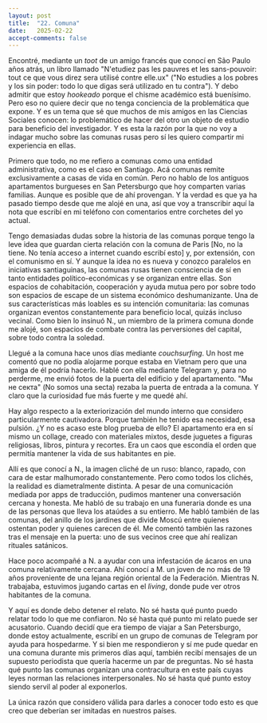 ```yaml
---
layout: post
title:  "22. Comuna"
date:   2025-02-22
accept-comments: false
---
```

Encontré, mediante un *toot* de un amigo francés que conocí en São Paulo años atrás, un libro llamado "N'etudiez pas les pauvres et les sans-pouvoir: tout ce que vous direz sera utilisé contre elle.ux" ("No estudies a los pobres y los sin poder: todo lo que digas será utilizado en tu contra"). Y debo admitir que estoy *hookeado* porque el chisme académico está buenísimo. Pero eso no quiere decir que no tenga conciencia de la problemática que expone. Y es un tema que sé que muchos de mis amigos en las Ciencias Sociales conocen: lo problemático de hacer del otro un objeto de estudio para beneficio del investigador. Y es esta la razón por la que no voy a indagar mucho sobre las comunas rusas pero sí les quiero compartir mi experiencia en ellas.

Primero que todo, no me refiero a comunas como una entidad administrativa, como es el caso en Santiago. Acá comunas remite exclusivamente a casas de vida en común. Pero no hablo de los antiguos apartamentos burgueses en San Petersburgo que hoy comparten varias familias. Aunque es posible que de ahí provengan. Y la verdad es que ya ha pasado tiempo desde que me alojé en una, así que voy a transcribir aquí la nota que escribí en mi teléfono con comentarios entre corchetes del yo actual.

Tengo demasiadas dudas sobre la historia de las comunas porque tengo la leve idea que guardan cierta relación con la comuna de Paris [No, no la tiene. No tenía acceso a internet cuando escribí esto] y, por extensión, con el comunismo en sí. Y aunque la idea no es nueva y conozco paralelos en iniciativas santiaguinas, las comunas rusas tienen consciencia de sí en tanto entidades político-económicas y se organizan entre ellas. Son espacios de cohabitación, cooperación y ayuda mutua pero por sobre todo son espacios de escape de un sistema económico deshumanizante. Una de sus características más loables es su intención comunitaria: las comunas organizan eventos constantemente para beneficio local, quizás incluso vecinal. Como bien lo insinuó N., un miembro de la primera comuna donde me alojé, son espacios de combate contra las perversiones del capital, sobre todo contra la soledad.

Llegué a la comuna hace unos días mediante *couchsurfing*. Un host me comentó que no podía alojarme porque estaba en Vietnam pero que una amiga de él podría hacerlo. Hablé con ella mediante Telegram y, para no perderme, me envió fotos de la puerta del edificio y del apartamento. "Мы не секта" (No somos una secta) rezaba la puerta de entrada a la comuna. Y claro que la curiosidad fue más fuerte y me quedé ahí.

Hay algo respecto a la exteriorización del mundo interno que considero particularmente cautivadora. Porque también he tenido esa necesidad, esa pulsión. ¿Y no es acaso este blog prueba de ello? El apartamento era en sí mismo un collage, creado con materiales mixtos, desde juguetes a figuras religiosas, libros, pintura y recortes. Era un caos que escondía el  orden que permitía mantener la vida de sus habitantes en pie.

Allí es que conocí a N., la imagen cliché de un ruso: blanco, rapado, con cara de estar malhumorado constantemente. Pero como todos los clichés, la realidad es diametralmente distinta. A pesar de una comunicación mediada por apps de traducción, pudimos mantener una conversación cercana y honesta. Me habló de su trabajo en una funeraria donde es una de las personas que lleva los ataúdes a su entierro. Me habló también de las comunas, del anillo de los jardines que divide Moscú entre quienes ostentan poder y quienes carecen de él. Me comentó también las razones tras el mensaje en la puerta: uno de sus vecinos cree que ahí realizan rituales satánicos.

Hace poco acompañé a N. a ayudar con una infestación de ácaros en una comuna relativamente cercana. Ahí conocí a M. un joven de no más de 19 años proveniente de una lejana región oriental de la Federación. Mientras N. trabajaba, estuvimos jugando cartas en el *living*, donde pude ver otros habitantes de la comuna.

Y aquí es donde debo detener el relato. No sé hasta qué punto puedo relatar todo lo que me confiaron. No sé hasta qué punto mi relato puede ser acusatorio. Cuando decidí que era tiempo de viajar a San Petersburgo, donde estoy actualmente, escribí en un grupo de comunas de Telegram por ayuda para hospedarme. Y si bien me respondieron y sí me pude quedar en una comuna durante mis primeros días aquí, también recibí mensajes de un supuesto periodista que quería hacerme un par de preguntas. No sé hasta qué punto las comunas organizan una contracultura en este país cuyas leyes norman las relaciones interpersonales. No sé hasta qué punto estoy siendo servil al poder al exponerlos.

La única razón que considero válida para darles a conocer todo esto es que creo que deberían ser imitadas en nuestros países.
